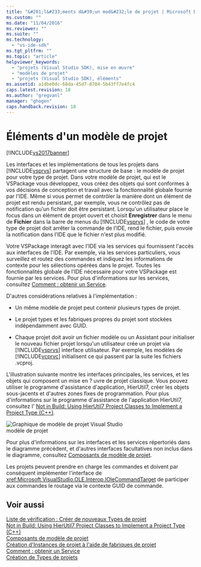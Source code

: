 ```yaml
---
title: "&#201;l&#233;ments d&#39;un mod&#232;le de projet | Microsoft Docs"
ms.custom: ""
ms.date: "11/04/2016"
ms.reviewer: ""
ms.suite: ""
ms.technology: 
  - "vs-ide-sdk"
ms.tgt_pltfrm: ""
ms.topic: "article"
helpviewer_keywords: 
  - "projets (Visual Studio SDK), mise en œuvre"
  - "modèles de projet"
  - "projets (Visual Studio SDK), éléments"
ms.assetid: a1dbe0dc-68da-45d7-8704-5b43ff7e4fc4
caps.latest.revision: 18
ms.author: "gregvanl"
manager: "ghogen"
caps.handback.revision: 18
---
```

# &#201;l&#233;ments d&#39;un mod&#232;le de projet
[!INCLUDE[vs2017banner](../../code-quality/includes/vs2017banner.md)]

Les interfaces et les implémentations de tous les projets dans [!INCLUDE[vsprvs](../../code-quality/includes/vsprvs_md.md)] partagent une structure de base : le modèle de projet pour votre type de projet.  Dans votre modèle de projet, qui est le VSPackage vous développez, vous créez des objets qui sont conformes à vos décisions de conception et travail avec la fonctionnalité globale fournie par l'IDE.  Même si vous permet de contrôler la manière dont un élément de projet est rendu persistant, par exemple, vous ne contrôlez pas de notification qu'un fichier doit être persistant.  Lorsqu'un utilisateur place le focus dans un élément de projet ouvert et choisit **Enregistrer** dans le menu de **Fichier** dans la barre de menus du [!INCLUDE[vsprvs](../../code-quality/includes/vsprvs_md.md)] , le code de votre type de projet doit arrêter la commande de l'IDE, rend le fichier, puis envoie la notification dans l'IDE que le fichier n'est plus modifié.  
  
 Votre VSPackage interagit avec l'IDE via les services qui fournissent l'accès aux interfaces de l'IDE.  Par exemple, via les services particuliers, vous surveillez et routez des commandes et indiquez les informations de contexte pour les sélections opérées dans le projet.  Toutes les fonctionnalités globale de l'IDE nécessaire pour votre VSPackage est fournie par les services.  Pour plus d'informations sur les services, consultez [Comment : obtenir un Service](../Topic/How%20to:%20Get%20a%20Service.md).  
  
 D'autres considérations relatives à l'implémentation :  
  
-   Un même modèle de projet peut contenir plusieurs types de projet.  
  
-   Le projet types et les fabriques propres du projet sont stockées indépendamment avec GUID.  
  
-   Chaque projet doit avoir un fichier modèle ou un Assistant pour initialiser le nouveau fichier projet lorsqu'un utilisateur crée un projet via [!INCLUDE[vsprvs](../../code-quality/includes/vsprvs_md.md)] interface utilisateur.  Par exemple, les modèles de [!INCLUDE[vcprvc](../../debugger/includes/vcprvc_md.md)] initialisent ce qui passent par la suite les fichiers .vcproj.  
  
 L'illustration suivante montre les interfaces principales, les services, et les objets qui composent un mise en ? uvre de projet classique.  Vous pouvez utiliser le programme d'assistance d'application, HierUtil7, créer les objets sous\-jacents et d'autres zones fixes de programmation.  Pour plus d'informations sur le programme d'assistance de l'application HierUtil7, consultez l' [Not in Build: Using HierUtil7 Project Classes to Implement a Project Type \(C\+\+\)](http://msdn.microsoft.com/fr-fr/a5c16a09-94a2-46ef-87b5-35b815e2f346).  
  
 ![Graphique de modèle de projet Visual Studio](~/extensibility/internals/media/vsprojectmodel.gif "vsProjectModel")  
modèle de projet  
  
 Pour plus d'informations sur les interfaces et les services répertoriés dans le diagramme précédent, et d'autres interfaces facultatives non inclus dans le diagramme, consultez [Composants de modèle de projet](../../extensibility/internals/project-model-core-components.md).  
  
 Les projets peuvent prendre en charge les commandes et doivent par conséquent implémenter l'interface de <xref:Microsoft.VisualStudio.OLE.Interop.IOleCommandTarget> de participer aux commandes le routage via le contexte GUID de commande.  
  
## Voir aussi  
 [Liste de vérification : Créer de nouveaux Types de projet](../../extensibility/internals/checklist-creating-new-project-types.md)   
 [Not in Build: Using HierUtil7 Project Classes to Implement a Project Type \(C\+\+\)](http://msdn.microsoft.com/fr-fr/a5c16a09-94a2-46ef-87b5-35b815e2f346)   
 [Composants de modèle de projet](../../extensibility/internals/project-model-core-components.md)   
 [Création d'Instances de projet à l'aide de fabriques de projet](../../extensibility/internals/creating-project-instances-by-using-project-factories.md)   
 [Comment : obtenir un Service](../Topic/How%20to:%20Get%20a%20Service.md)   
 [Création de Types de projets](../../extensibility/internals/creating-project-types.md)